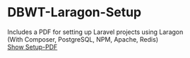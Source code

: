 # DBWT-Laragon-Setup
Includes a PDF for setting up Laravel projects using Laragon <br>
(With Composer, PostgreSQL, NPM, Apache, Redis) <br>
<a href="/Laragon_setup.pdf">Show Setup-PDF</a>
